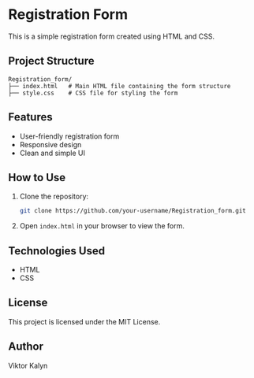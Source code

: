 # Registration Form

This is a simple registration form created using HTML and CSS.

## Project Structure

```
Registration_form/
├── index.html   # Main HTML file containing the form structure
├── style.css    # CSS file for styling the form
```

## Features

- User-friendly registration form
- Responsive design
- Clean and simple UI

## How to Use

1. Clone the repository:
   ```sh
   git clone https://github.com/your-username/Registration_form.git
   ```
2. Open `index.html` in your browser to view the form.

## Technologies Used

- HTML
- CSS

## License

This project is licensed under the MIT License.

## Author

Viktor Kalyn

